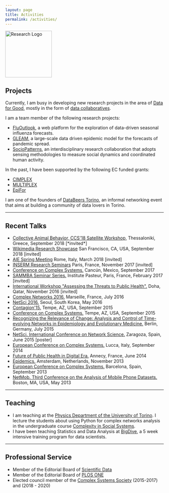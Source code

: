 ```yaml
---
layout: page
title: Activities
permalink: /activities/
---
```


<img src="{{ site.baseurl }}/assets/icons/tactics.svg" title="Research Logo" class="profile" height="148" width="148">

<h2>Projects</h2>

Currently, I am busy in developing new research projects in the area of <a href="https://datafordevelopment.it">Data for Good</a>, mostly in the form of <a href="https://datacollaboratives.org">data collaboratives</a>.

I am a team member of the following research projects:
<ul>
  <li><a href="https://fluoutlook.org">FluOutlook</a>, a web platform for the exploration of data-driven seasonal influenza forecasts. </li>
  <li><a href="https://gleamviz.org">GLEAM</a>, a large-scale data driven epidemic model for the forecasts of pandemic spread. </li>
  <li><a href="https://Sociopatterns.org">SocioPatterns</a>, an interdisciplinary research collaboration that adopts sensing methodologies to measure social dynamics and coordinated human activity.</li>
</ul>

In the past, I have been supported by the following EC funded grants:
<ul>
  <li><a href="https://www.cimplex-project.eu/">CIMPLEX</a> </li>
  <li><a href="http://www.multiplexproject.eu/">MULTIPLEX</a> </li>
  <li><a href="http://epifor.eu/">EpiFor</a></li>
</ul>

I am one of the founders of <a href="http://databeerstorino.tumblr.com/">DataBeers Torino</a>, an informal networking event that aims at building a community of data lovers in Torino.

<hr>
<h2>Recent Talks</h2>

<ul>
  <li><a href="https://collab2018.weebly.com">Collective Animal Behavior, CCS'18 Satellite Workshop,</a> Thessaloniki, Greece, September 2018 [*invited*]</li>
  <li><a href="https://www.mediawiki.org/wiki/Wikimedia_Research/Showcase#September_2018">Wikimedia Research Showcase</a> San Francisco, CA, USA, September 2018 [invited]</li>
  <li><a href="http://www.epidemiologia.it/convegno-aie-di-primavera-2018/">AIE Spring Meeting</a> Rome, Italy, March 2018 [invited]</li>
  <li><a href="http://inserm.fr">INSERM Research Seminars</a> Paris, France, November 2017 [invited]</li>
  <li><a href="http://ccs2017.org/">Conference on Complex Systems.</a> Cancún, Mexico, September 2017</li>
  <li><a href="https://research.pasteur.fr/en/event/sammba-seminar-michele-tizzoni-fast-and-accurate-dynamic-estimation-of-field-effectiveness-of-meningococcal-vaccines/">SAMMBA Seminar Series.</a> Institute Pasteur, Paris, France, February 2017 [invited]</li>
  <li><a href="">International Workshop "Assessing the Threats to Public Health".</a> Doha, Qatar, November 2016 [invited]</li>
  <li><a href="http://complexnets2016.org">Complex Networks 2016.</a> Marseille, France, July 2016</li>
  <li><a href="http://www.netsci2016.net">NetSci 2016.</a> Seoul, South Korea, May 2016</li>
  <li><a href="http://contagion15.weebly.com/">Contagion'15.</a> Tempe, AZ, USA, September 2015</li>
  <li><a href="http://ccs2015.org/">Conference on Complex Systems.</a> Tempe, AZ, USA, September 2015</li>
  <li><a href="http://www.cecam.org/workshop-2-1215.html">Recognizing the Relevance of Change: Analysis and Control of Time-evolving Networks in Epidemiology and Evolutionary Medicine.</a> Berlin, Germany, July 2015</li>
  <li><a href="http://www.netsci2015.net">NetSci. International Conference on Network Science.</a> Zaragoza, Spain, June 2015 [poster]</li>
  <li><a href="http://www.eccs14.eu">European Conference on Complex Systems.</a> Lucca, Italy, September 2014</li>
  <li><a href="http://www.isi.it/the-future-of-public-health-in-digital-era-annecy-5-7-june-2014/">Future of Public Health in Digital Era.</a> Annecy, France, June 2014</li>
  <li><a href="http://www.epidemics.elsevier.com/">Epidemics.</a> Amsterdam, Netherlands, November 2013</li>
  <li><a href="http://www.eccs13.eu">European Conference on Complex Systems.</a> Barcelona, Spain, September 2013</li>
  <li><a href="http://perso.uclouvain.be/vincent.blondel/netmob/2013/">NetMob. Third Conference on the Analysis of Mobile Phone Datasets.</a> Boston, MA, USA, May 2013</li>
</ul>

<hr>

<h2>Teaching</h2>
<ul>
<li>I am teaching at the <a href="http://fisica.campusnet.unito.it">Physics Department of the University of Torino</a>. I lecture the students about using Python for complex networks analysis in the undergraduate course <a href="http://fisica-sc.campusnet.unito.it/do/corsi.pl/Show?_id=4ef1">Complexity in Social Systems</a>.</li>  

<li>I have been teaching Statistics and Data Analysis at <a href="http://bigdive.eu">BigDive</a>, a 5 week intensive training program for data scientists.</li>  

</ul>

<hr>

<h2>Professional Service</h2>
<ul>
  <li>Member of the Editorial Board of <a href="https://www.nature.com/sdata/about/editorial-board#SU"> Scientific Data</a></li>
  <li>Member of the Editorial Board of <a href="https://journals.plos.org/plosone/static/editorial-board"> PLOS ONE</a></li>
  <li>Elected council member of the  <a href="https://cssociety.org/about-us/council">Complex Systems Society</a> (2015-2017) and (2018 - 2020)</li>
</ul>
